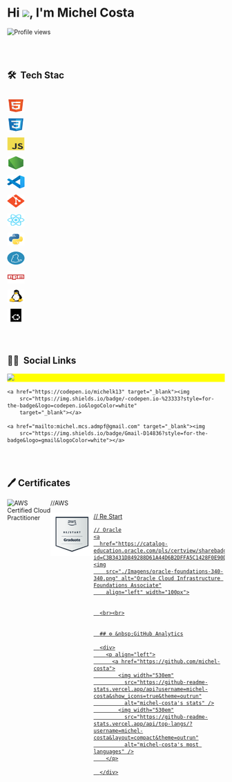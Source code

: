 <div>
  <h1 align="left">Hi <img src="https://raw.githubusercontent.com/kaueMarques/kaueMarques/master/hi.gif" width="30px">,
    I'm Michel Costa</h1>
  <p align="left"> <img src="https://komarev.com/ghpvc/?username=michel-costa&color=yellow" alt="Profile views" />
  </p>
</div>


<br><br>


## 🛠 &nbsp;Tech Stac

<div style="display: inline_block"><br>
  <img align="center" alt="Michel-HTML" height="30" width="40"
    src="https://raw.githubusercontent.com/devicons/devicon/master/icons/html5/html5-original.svg">

  <img align="center" alt="Michel-CSS" height="30" width="40"
    src="https://raw.githubusercontent.com/devicons/devicon/master/icons/css3/css3-original.svg">

  <img align="center" alt="Michel-Js" height="30" width="40"
    src="https://raw.githubusercontent.com/devicons/devicon/master/icons/javascript/javascript-original.svg">

  <img align="center" alt="Michel-Node" height="30" width="40"
    src="https://raw.githubusercontent.com/devicons/devicon/master/icons/nodejs/nodejs-original.svg">

  <img align="center" alt="Michel-vscode" height="30" width="40"
    src="https://raw.githubusercontent.com/devicons/devicon/master/icons/vscode/vscode-original.svg">

  <img align="center" alt="Michel-git" height="30" width="40"
    src="https://raw.githubusercontent.com/devicons/devicon/master/icons/git/git-original.svg">

  <img align="center" alt="Michel-React" height="30" width="40"
    src="https://raw.githubusercontent.com/devicons/devicon/master/icons/react/react-original.svg">

  <img align="center" alt="Michel-Python" height="30" width="40"
    src="https://raw.githubusercontent.com/devicons/devicon/master/icons/python/python-original.svg">

  <img align="center" alt="Michel-yarn" height="30" width="40"
    src="https://raw.githubusercontent.com/devicons/devicon/master/icons/yarn/yarn-original.svg">

  <img align="center" alt="Michel-npm" height="30" width="40"
    src="https://raw.githubusercontent.com/devicons/devicon/master/icons/npm/npm-original-wordmark.svg">

  <img align="center" alt="Michel-linux" height="30" width="40"
    src="https://raw.githubusercontent.com/devicons/devicon/master/icons/linux/linux-original.svg">

  <img align="center" alt="Michel-ubuntu" height="30" width="40"
    src="https://raw.githubusercontent.com/devicons/devicon/master/icons/ubuntu/ubuntu-plain.svg">
</div>


<br><br>


## 👦🏻 &nbsp;Social Links

<div>
  <p align="left" style="background:yellow">
    <a href="https://www.linkedin.com/in/michelc13/" target="_blank"><img
        src="https://img.shields.io/badge/-LinkedIn-%230077B5?style=for-the-badge&logo=linkedin&logoColor=white"
        target="_blank"></a>

    <a href="https://codepen.io/michelk13" target="_blank"><img
        src="https://img.shields.io/badge/-codepen.io-%23333?style=for-the-badge&logo=codepen.io&logoColor=white"
        target="_blank"></a>

    <a href="mailto:michel.mcs.admpf@gmail.com" target="_blank"><img
        src="https://img.shields.io/badge/Gmail-D14836?style=for-the-badge&logo=gmail&logoColor=white"></a>
  </p>
</div>


<br><br>


## 🖊️ Certificates

//AWS
<a href="https://www.credly.com/badges/ede1c1c5-c2c7-4267-a9ec-de3e01f69f81/public_url"><img
    src="./Imagens/aws-340-340.png" alt="AWS Certified Cloud Practitioner" align="left" width="100px">

  // Re Start
  <a href="https://www.credly.com/badges/2ff1cc8a-36a0-4dc6-8267-915633d53a83/public_url"><img
      src="./Imagens/re-start-graduate-340-340.png" alt="AWS re/Start Graduate" align="left" width="100px">

    // Oracle
    <a
      href="https://catalog-education.oracle.com/pls/certview/sharebadge?id=C3B3431D849288D61A44D6B2DFFA5C1428F0E90DFB6A265D8EF4A17896D50346"><img
        src="./Imagens/oracle-foundations-340-340.png" alt="Oracle Cloud Infrastructure Foundations Associate"
        align="left" width="100px">


      <br><br>


      ## ⚙️ &nbsp;GitHub Analytics

      <div>
        <p align="left">
          <a href="https://github.com/michel-costa">
            <img width="530em"
              src="https://github-readme-stats.vercel.app/api?username=michel-costa&show_icons=true&theme=outrun"
              alt="michel-costa's stats" />
            <img width="530em"
              src="https://github-readme-stats.vercel.app/api/top-langs/?username=michel-costa&layout=compact&theme=outrun"
              alt="michel-costa's most languages" />
        </p>

      </div>

